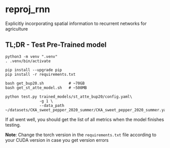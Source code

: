 # reproj_rnn
Explicitly incorporating spatial information to recurrent networks for agriculture

## TL;DR - Test Pre-Trained model

```
python3 -m venv ".venv"
. .venv/bin/activate

pip install --upgrade pip
pip install -r requirements.txt

bash get_bup20.sh           # ~70GB
bash get_st_atte_model.sh   # ~500MB

python test.py trained_models/st_atte_bup20/config.yaml\
               -g 1 \
               --data_path ~/datasets/CKA_sweet_pepper_2020_summer/CKA_sweet_pepper_2020_summer.yaml

```

If all went well, you should get the list of all metrics when the model finishes testing.

**Note**: Change the torch version in the `requirements.txt` file according to your CUDA version in case you get version errors
